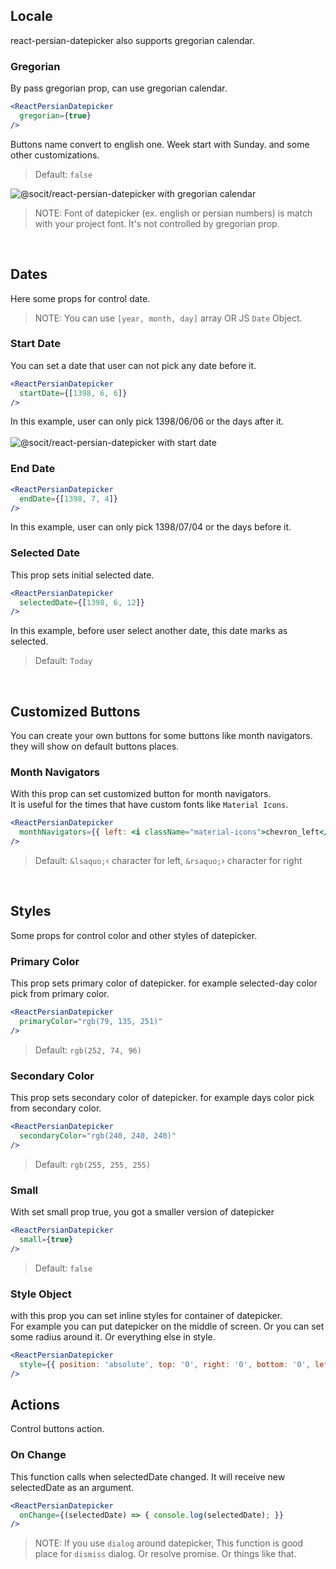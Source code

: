 ## Locale
react-persian-datepicker also supports gregorian calendar. <br />

### Gregorian
By pass gregorian prop, can use gregorian calendar.
```jsx
<ReactPersianDatepicker
  gregorian={true}
/>
```
Buttons name convert to english one. Week start with Sunday. and some other customizations. <br />
> Default: `false`

![@socit/react-persian-datepicker with gregorian calendar](./assets/images/gregorian.png ":size=300")

> NOTE: Font of datepicker (ex. english or persian numbers) is match with your project font. It's not controlled by gregorian prop.


<br />


## Dates
Here some props for control date. <br />
> NOTE: You can use `[year, month, day]` array OR JS `Date` Object.

### Start Date
You can set a date that user can not pick any date before it.
```jsx
<ReactPersianDatepicker
  startDate={[1398, 6, 6]}
/>
```
In this example, user can only pick 1398/06/06 or the days after it. <br /> <br />
![@socit/react-persian-datepicker with start date](./assets/images/start-date.jpg ":size=300")

### End Date
```jsx
<ReactPersianDatepicker
  endDate={[1398, 7, 4]}
/>
```
In this example, user can only pick 1398/07/04 or the days before it.

### Selected Date
This prop sets initial selected date.
```jsx
<ReactPersianDatepicker
  selectedDate={[1398, 6, 12]}
/>
```
In this example, before user select another date, this date marks as selected. <br />
> Default: `Today`


<br />


## Customized Buttons
You can create your own buttons for some buttons like month navigators. they will show on default buttons places.

### Month Navigators
With this prop can set customized button for month navigators. <br />
It is useful for the times that have custom fonts like `Material Icons`.
```jsx
<ReactPersianDatepicker
  monthNavigators={{ left: <i className="material-icons">chevron_left</i>, right: <i className="material-icons">chevron_right</i> }}
/>
```
> Default: `&lsaquo;`&lsaquo; character for left, `&rsaquo;`&rsaquo; character for right


<br />


## Styles
Some props for control color and other styles of datepicker.

### Primary Color
This prop sets primary color of datepicker. for example selected-day color pick from primary color.
```jsx
<ReactPersianDatepicker
  primaryColor="rgb(79, 135, 251)"
/>
```
> Default: `rgb(252, 74, 96)`

### Secondary Color
This prop sets secondary color of datepicker. for example days color pick from secondary color.
```jsx
<ReactPersianDatepicker
  secondaryColor="rgb(240, 240, 240)"
/>
```
> Default: `rgb(255, 255, 255)`

### Small
With set small prop true, you got a smaller version of datepicker
```jsx
<ReactPersianDatepicker
  small={true}
/>
```
> Default: `false`

### Style Object
with this prop you can set inline styles for container of datepicker. <br />
For example you can put datepicker on the middle of screen. Or you can set some radius around it. Or everything else in style.
```jsx
<ReactPersianDatepicker
  style={{ position: 'absolute', top: '0', right: '0', bottom: '0', left: '0', margin: 'auto', borderRadius: '8px' }}
/>
```

## Actions
Control buttons action.

### On Change
This function calls when selectedDate changed. It will receive new selectedDate as an argument.
```jsx
<ReactPersianDatepicker
  onChange={(selectedDate) => { console.log(selectedDate); }}
/>
```

> NOTE: If you use `dialog` around datepicker, This function is good place for `dismiss` dialog. Or resolve promise. Or things like that.